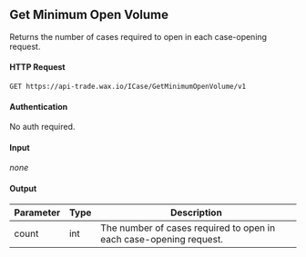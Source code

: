 ## Get Minimum Open Volume

Returns the number of cases required to open in each case-opening request. 

#### HTTP Request

`GET https://api-trade.wax.io/ICase/GetMinimumOpenVolume/v1`

#### Authentication

No auth required.

#### Input

_none_
    
#### Output

Parameter | Type | Description
--------- | -----| -------- 
count | int | The number of cases required to open in each case-opening request.
